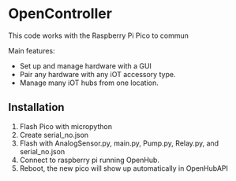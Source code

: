 # OpenController

This code works with the Raspberry Pi Pico to commun

Main features:

* Set up and manage hardware with a GUI
* Pair any hardware with any iOT accessory type.  
* Manage many iOT hubs from one location.

## Installation 

1. Flash Pico with micropython
2. Create serial_no.json
3. Flash with AnalogSensor.py, main.py, Pump.py, Relay.py, and serial_no.json
4. Connect to raspberry pi running OpenHub. 
5. Reboot, the new pico will show up automatically in OpenHubAPI